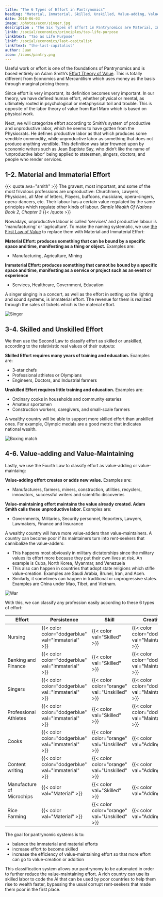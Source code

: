```yaml
---
title: "The 6 Types of Effort in Pantrynomics"
heading: "Material, Immaterial, Skilled, Unskilled, Value-adding, Value-maintaining"
date: 2018-06-03
image: /photos/econ/singer.jpg
description : "The Six Types of Effort in Pantrynomics are Material, Immaterial, Skilled, Unskilled, Value-adding, Value-maintaining"
linkb: /social/economics/principles/tao-life-purpose
linkbtext: "Tao as Life Purpose"
linkf: /social/economics/last-capitalist
linkftext: "the-last-capitalist"
author: Juan
icon: /icons/pantry.png
---
```



Useful work or effort is one of the foundations of Pantrynomics and is based entirely on Adam Smith’s [Effort Theory of Value](/social/economics/principles/effort-theory-of-value). This is totally different from Economics and Mercantilism which uses money as the basis through marginal pricing theory.

Since effort is very important, its definition becomes very important. In our theory, we have defined human effort, whether physical or mental, as ultimately rooted in psychological or metaphysical toil and trouble. This is opposite of the labor theory of value from Karl Marx which is based on physical work. 

Next, we will categorize effort according to Smith’s system of productive and unproductive labor, which he seems to have gotten from the Physiocrats. He defines productive labor as that which produces some vendible commodity, while unproductive labor as something that does not produce anything vendible. This definition was later frowned upon by economic writers such as Jean Baptiste Say, who didn’t like the name of ‘unproductive labor’ being applied to statesmen, singers, doctors, and people who render services.


## 1-2. Material and Immaterial Effort

{{< quote ava="smith" >}}
The gravest, most important, and some of the most frivolous professions are unproductive: Churchmen, Lawyers, Physicians, all Men of letters, Players, buffoons, musicians, opera-singers, opera-dancers, etc. Their labour has a certain value regulated by the same principles which regulate other kinds of labour.
<cite>Simple Wealth Of Nations Book 2, Chapter 3</cite>
{{< /quote >}}

Nowadays, unproductive labour is called 'services' and productive labour is 'manufacturing' or 'agriculture'. To make the naming systematic, we use [the First Law of Value](/social/economics/principles/four-laws-of-value) to replace them with Material and Immaterial Effort:

**Material Effort: produces something that can be bound by a specific space and time, manifesting as a thing or object.** Examples are:
- Manufacturing, Agriculture, Mining

**Immaterial Effort: produces something that cannot be bound by a specific space and time, manifesting as a service or project such as an event or experience**
- Services, Healthcare, Government, Education

A singer singing in a concert, as well as the effort in setting up the lighting and sound systems, is immaterial effort. The revenue for them is realized through the sales of tickets which is the material effort. 

![Singer](/photos/econ/singer.jpg)


## 3-4. Skilled and Unskilled Effort

We then use the Second Law to classify effort as skilled or unskilled, according to the relativistic real values of their outputs:

**Skilled Effort requires many years of training and education.** Examples are:
- 3-star chefs
- Professional athletes or Olympians 
- Engineers, Doctors, and Industrial farmers

**Unskilled Effort requires little training and education.** Examples are:
- Ordinary cooks in households and community eateries 
- Amateur sportsmen
- Construction workers, caregivers, and small-scale farmers

A wealthy country will be able to support more skilled effort than unskilled ones. For example, Olympic medals are a good metric that indicates national wealth.

![Boxing match](https://sorasystem.sirv.com/graphics/photos/boxing.jpg)
<!-- We also add useful or useless effort 
- Useful effort has a high natural price. Examples are:
- Useless effort has a low natural price. Examples are:
 -->


## 4-6. Value-adding and Value-Maintaining

Lastly, we use the Fourth Law to classify effort as value-adding or value-maintaing:

**Value-adding effort creates or adds new value.** Examples are: 
  - Manufacturers, farmers, miners, construction, utilities, recyclers, innovators, successful writers and scientific discoveries

**Value-maintaining effort maintains the value already created. Adam Smith calls these unproductive labor.** Examples are:
  - Governments, Militaries, Security personnel, Reporters, Lawyers, Lawmakers, Finance and Insurance

A wealthy country will have more value-adders than value-maintainers. A country can become poor if its maintainers turn into rent-seekers that cannibalize the value-adders:
- This happens most obviously in military dictatorships since the military values its effort more because they put their own lives at risk. An example is Cuba, North Korea, Myanmar, and Venezuela
- This also can happen in countries that adopt state religions which stifle value-creation. Examples are Saudi Arabia, Brunei, Iran, and Aceh.
- Similarly, it sometimes can happen in traditional or unprogressive states. Examples are China under Mao, Tibet, and Vietnam.

![War](/photos/psych/war.jpg)

With this, we can classify any profession easily according to these 6 types of effort:

Effort | Persistence | Skill | Creativity
--- | --- | --- | ---
Nursing | {{< color color="dodgerblue" val="Immaterial" >}} | {{< color val="Skilled" >}} | {{< color color="dodgerblue" val="Maintaining" >}}  
Banking and Finance | {{< color color="dodgerblue" val="Immaterial" >}} | {{< color val="Skilled" >}} | {{< color color="dodgerblue" val="Maintaining" >}}
Singers | {{< color color="dodgerblue" val="Immaterial" >}} | {{< color color="orange" val="Unskilled" >}} | {{< color color="dodgerblue" val="Maintaining" >}}
Professional Athletes | {{< color color="dodgerblue" val="Immaterial" >}} | {{< color val="Skilled" >}} | {{< color color="dodgerblue" val="Maintaining" >}}
Cooks | {{< color color="dodgerblue" val="Immaterial" >}} | {{< color color="orange" val="Unskilled" >}} | {{< color val="Adding" >}}
Content writing | {{< color color="dodgerblue" val="Immaterial" >}} | {{< color color="orange" val="Unskilled" >}} | {{< color val="Adding" >}}
Manufacture of Microchips | {{< color val="Material" >}} | {{< color val="Skilled" >}} | {{< color val="Adding" >}}
Rice Farming | {{< color val="Material" >}} | {{< color color="orange" val="Unskilled" >}} | {{< color val="Adding" >}}


The goal for pantrynomic systems is to:

- balance the immaterial and material efforts
- increase effort to become skilled
- increase the efficiency of value-maintaining effort so that more effort can go to value-creation or addition

This classification system allows our pantrynomy to be automated in order to further reduce the value-maintaining effort. A rich country can use its skilled labor to code the AI that can be used by poor countries to help them rise to wealth faster, bypassing the usual corrupt rent-seekers that made them poor in the first place. 
